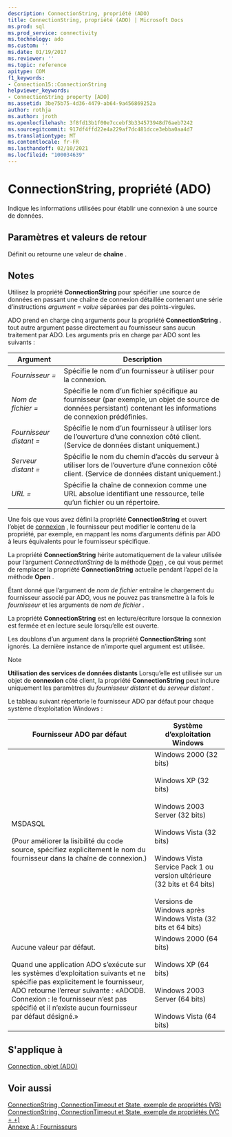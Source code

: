 ```yaml
---
description: ConnectionString, propriété (ADO)
title: ConnectionString, propriété (ADO) | Microsoft Docs
ms.prod: sql
ms.prod_service: connectivity
ms.technology: ado
ms.custom: ''
ms.date: 01/19/2017
ms.reviewer: ''
ms.topic: reference
apitype: COM
f1_keywords:
- Connection15::ConnectionString
helpviewer_keywords:
- ConnectionString property [ADO]
ms.assetid: 3be75b75-4d36-4479-ab64-9a456869252a
author: rothja
ms.author: jroth
ms.openlocfilehash: 3f8fd13b1f00e7ccebf3b334573948d76aeb7242
ms.sourcegitcommit: 917df4ffd22e4a229af7dc481dcce3ebba0aa4d7
ms.translationtype: MT
ms.contentlocale: fr-FR
ms.lasthandoff: 02/10/2021
ms.locfileid: "100034639"
---
```

# <a name="connectionstring-property-ado"></a>ConnectionString, propriété (ADO)
Indique les informations utilisées pour établir une connexion à une source de données.  
  
## <a name="settings-and-return-values"></a>Paramètres et valeurs de retour  
 Définit ou retourne une valeur de **chaîne** .  
  
## <a name="remarks"></a>Notes  
 Utilisez la propriété **ConnectionString** pour spécifier une source de données en passant une chaîne de connexion détaillée contenant une série d’instructions *argument* *= value* séparées par des points-virgules.  
  
 ADO prend en charge cinq arguments pour la propriété **ConnectionString** . tout autre argument passe directement au fournisseur sans aucun traitement par ADO. Les arguments pris en charge par ADO sont les suivants :  
  
|Argument|Description|  
|--------------|-----------------|  
|*Fournisseur =*|Spécifie le nom d’un fournisseur à utiliser pour la connexion.|  
|*Nom de fichier =*|Spécifie le nom d’un fichier spécifique au fournisseur (par exemple, un objet de source de données persistant) contenant les informations de connexion prédéfinies.|  
|*Fournisseur distant =*|Spécifie le nom d’un fournisseur à utiliser lors de l’ouverture d’une connexion côté client. (Service de données distant uniquement.)|  
|*Serveur distant =*|Spécifie le nom du chemin d’accès du serveur à utiliser lors de l’ouverture d’une connexion côté client. (Service de données distant uniquement.)|  
|*URL =*|Spécifie la chaîne de connexion comme une URL absolue identifiant une ressource, telle qu’un fichier ou un répertoire.|  
  
 Une fois que vous avez défini la propriété **ConnectionString** et ouvert l’objet de [connexion](./connection-object-ado.md) , le fournisseur peut modifier le contenu de la propriété, par exemple, en mappant les noms d’arguments définis par ADO à leurs équivalents pour le fournisseur spécifique.  
  
 La propriété **ConnectionString** hérite automatiquement de la valeur utilisée pour l’argument *ConnectionString* de la méthode [Open](./open-method-ado-connection.md) , ce qui vous permet de remplacer la propriété **ConnectionString** actuelle pendant l’appel de la méthode **Open** .  
  
 Étant donné que l’argument de *nom de fichier* entraîne le chargement du fournisseur associé par ADO, vous ne pouvez pas transmettre à la fois le *fournisseur* et les arguments de *nom de fichier* .  
  
 La propriété **ConnectionString** est en lecture/écriture lorsque la connexion est fermée et en lecture seule lorsqu’elle est ouverte.  
  
 Les doublons d’un argument dans la propriété **ConnectionString** sont ignorés. La dernière instance de n’importe quel argument est utilisée.  
  
> [!NOTE]
>  **Utilisation des services de données distants** Lorsqu’elle est utilisée sur un objet de **connexion** côté client, la propriété **ConnectionString** peut inclure uniquement les paramètres du *fournisseur distant* et du *serveur distant* .  
  
 Le tableau suivant répertorie le fournisseur ADO par défaut pour chaque système d’exploitation Windows :  
  
|Fournisseur ADO par défaut|Système d’exploitation Windows|  
|--------------------------|------------------------------|  
|MSDASQL<br /><br /> (Pour améliorer la lisibilité du code source, spécifiez explicitement le nom du fournisseur dans la chaîne de connexion.)|Windows 2000 (32 bits)<br /><br /> Windows XP (32 bits)<br /><br /> Windows 2003 Server (32 bits)<br /><br /> Windows Vista (32 bits)<br /><br /> Windows Vista Service Pack 1 ou version ultérieure (32 bits et 64 bits)<br /><br /> Versions de Windows après Windows Vista (32 bits et 64 bits)|  
|Aucune valeur par défaut.<br /><br /> Quand une application ADO s’exécute sur les systèmes d’exploitation suivants et ne spécifie pas explicitement le fournisseur, ADO retourne l’erreur suivante : «ADODB. Connexion : le fournisseur n’est pas spécifié et il n’existe aucun fournisseur par défaut désigné.»|Windows 2000 (64 bits)<br /><br /> Windows XP (64 bits)<br /><br /> Windows 2003 Server (64 bits)<br /><br /> Windows Vista (64 bits)|  
  
## <a name="applies-to"></a>S'applique à  
 [Connection, objet (ADO)](./connection-object-ado.md)  
  
## <a name="see-also"></a>Voir aussi  
 [ConnectionString, ConnectionTimeout et State, exemple de propriétés (VB)](./connectionstring-connectiontimeout-and-state-properties-example-vb.md)   
 [ConnectionString, ConnectionTimeout et State, exemple de propriétés (VC + +)](./connectionstring-connectiontimeout-and-state-properties-example-vc.md)   
 [Annexe A : Fournisseurs](../../guide/appendixes/appendix-a-providers.md)